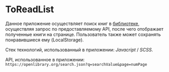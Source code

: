 # ToReadList
Данное приложение осуществляет поиск книг в [библиотеке](https://openlibrary.org/), осуществляя запрос по предоставляемому API, после чего отображает полученные книги на странице. Пользователь также может сохранять понравившиеся ему (LocalStorage).

Стек технологий, использованный в приложении: *Javacript* / *SCSS*.

API, использованное в приложении: `https://openlibrary.org/search.json?q=searchValue&page=numPage`
